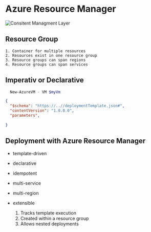 # Azure Resource Manager


![Consitent Managment Layer](http://image.slidesharecdn.com/architectingworldclassazureresourcemanagertemplates-150921152729-lva1-app6892/95/architecting-world-class-azure-resource-manager-templates-3-1024.jpg?cb=1442851386)
## Resource Group

	1. Container for multiple resources
	2. Resources exist in one resource group
	3. Resource groups can span regions
	4. Resource groups can span services 
	
## Imperativ or Declarative

```PowerShell
  New-AzureVM - VM $myVm
```

```Json
{
  "$schema": "https://..//deploymentTemplate.json#",
  "contentVersion": "1.0.0.0",
  "parameters",
  
}
```
## Deployment with Azure Resource Manager

  * template-driven
  * declarative
  * idempotent
  * multi-service
  * multi-region
  * extensible


    1. Tracks template execution
	2. Created within a resource group
	3. Allows nested deployments 
	
	
 